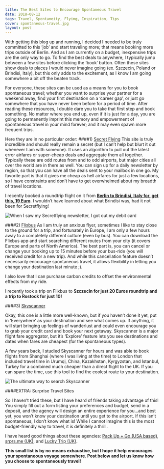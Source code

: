 ```yaml
---
title: The Best Sites to Encourage Spontaneous Travel
date: 2018-08-12
tags: Travel, Spontaneity, Flying, Inspiration, Tips
cover: spontaneous-travel.jpg
layout: post
---
```


With getting this blog up and running, I decided I needed to be truly committed to this ‘job’ and start traveling more; that means booking more trips outside of Berlin. And as I am currently on a budget, inexpensive trips are the only way to go. To find the best deals to anywhere, I typically jump between a few sites before clicking the ‘book’ button. Often these sites show deals to places I would never imagine going (ex. Szczecin, Poland or Brindisi, Italy), but this only adds to the excitement, as I know I am going somewhere a bit off the beaten track.

For everyone, these sites can be used as a means for you to book spontaneous travel; whether you want to surprise your partner for a weekend away, find your first destination on a ‘career gap’, or just go somewhere that you have never been before for a period of time. After reading these resources, I double dare you to take that first step and book something. No matter where you end up, even if it is just for a day, you are going to permanently imprint this memory and empowerment of spontaneous travel in your mind forever; and it may even spawn more frequent trips.

Here they are in no particular order:
####1) [Secret Flying](https://www.secretflying.com/)
This site is truly incredible and should really remain a secret (but I can’t help but blurt it out whenever I am with someone). It uses an algorithm to pull out the latest error airfares or super-cheap deals and aggregate them all together. Typically these are odd routes from and to odd airports, but major cities all over the world are in there as well. You can sign up for a daily newsletter by region, so that you can have all the deals sent to your mailbox in one go. My favorite part is that it gives me cheap as hell airfares for just a few locations, so I have constraints and don’t have to get overwhelmed about my breadth of travel locations.

I recently booked a roundtrip flight on it from [<b>Berlin to Brindisi, Italy for, get this, 19 Euro</b>](https://www.secretflying.com/posts/berlin-germany-to-brindisi-italy-for-only-e19-roundtrip/). I wouldn’t have learned about what Brindisi was, had it not been for Secretflying!

![When I saw my Secretflying newsletter, I got out my debit card](https://res.cloudinary.com/dofuzeof4/image/upload/v1534102326/The%20Hopeless%20Roamantic/Random/Screen_Shot_2018-08-12_at_7.54.37_PM.png)

####2) [Flixbus](https://www.flixbus.com/)
As I am truly an anxious flyer, sometimes I like to stay close to the ground for a trip, and fortunately in Europe,  I am only a few hours away to a completely different culture (even by bus). You can download the Flixbus app and start searching different routes from your city (it covers Europe and parts of North America). The best part is, you can cancel or change your booking up to 15 minutes before your bus-ride (you will received credit for a new trip). And while this cancellation feature doesn’t necessarily encourage spontaneous travel, it allows flexibility in letting you change your destination last minute ;).

I also love that I can purchase carbon credits to offset the environmental effects from my ride.

I recently took a trip on Flixbus to <b>Szczecin for just 20 Euros roundtrip and a trip to Rostock for just 10!</b>

####3) [Skyscanner](https://www.skyscanner.net/)

Okay, this one is a little more well-known, but if you haven’t done it yet, put in ‘Everywhere’ as your destination and see what comes up. If anything, it will start bringing up feelings of wanderlust and could even encourage you to grab your credit card and book your next getaway. Skyscanner is a major flight fare aggregator, but it’s ‘Explore’ feature lets you see destinations and dates when fares are cheapest (for the spontaneous types).

A few years back, I studied Skyscanner for hours and was able to book flights from Shanghai (where I was living at the time) to London that included travel time in Urumqi, China, Kazakhstan, Kyrgyzstan, and Istanbul, Turkey for a combined much cheaper than a direct flight to the UK. If you can spare the time, use this tool to find the coolest route to your destination.

![The ultimate way to search Skyscanner](https://res.cloudinary.com/dofuzeof4/image/upload/v1534102470/The%20Hopeless%20Roamantic/Random/Screen_Shot_2018-08-12_at_9.34.16_PM.png)

####EXTRA: Surprise Travel Sites

So I haven’t tried these, but I have heard of friends taking advantage of this! You simply fill out a form listing your preferences and budget, send in a deposit, and the agency will design an entire experience for you...and best yet, you won’t know your destination until you get to the airport. If this isn’t spontaneous, I don’t know what is! While I cannot imagine this is the most budget-friendly way to travel, it is definitely a thrill.

I have heard good things about these agencies: [Pack Up + Go (USA based)](https://www.packupgo.com/), [srprs.me (UK)](https://srprs.me/uk), and [Lucky Trip (UK)](https://luckytrip.co.uk/).

<b>This small list is by no means exhaustive, but I hope it help encourages your spontaneous voyage somewhere. Post below and let us know how you choose to spontaneously travel!</b>
